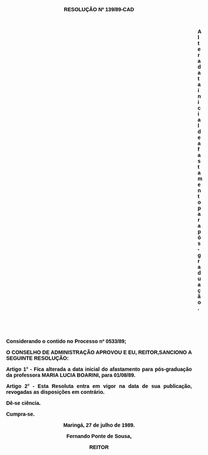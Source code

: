 <BODY TEXT="#000000">

<B><FONT FACE="Arial"><P ALIGN="CENTER">RESOLU&Ccedil;&Atilde;O Nº 139/89-CAD</P>
<P ALIGN="CENTER"></P>
<P ALIGN="JUSTIFY">&nbsp;</P><DIR>
<DIR>
<DIR>
<DIR>
<DIR>
<DIR>
<DIR>
<DIR>
<DIR>
<DIR>
<DIR>
<DIR>
<DIR>

<P ALIGN="JUSTIFY">Altera data inicial de afastamento para p&oacute;s-gradua&ccedil;&atilde;o.</P>
<P ALIGN="JUSTIFY"></P>
</B><P ALIGN="JUSTIFY">&nbsp;</P>
<P ALIGN="JUSTIFY">&nbsp;</P></DIR>
</DIR>
</DIR>
</DIR>
</DIR>
</DIR>
</DIR>
</DIR>
</DIR>
</DIR>
</DIR>
</DIR>
</DIR>

<P ALIGN="JUSTIFY">Considerando o contido no Processo nº 0533/89;</P>
<P ALIGN="JUSTIFY"></P>
<B><P ALIGN="JUSTIFY">O CONSELHO DE ADMINISTRA&Ccedil;&Atilde;O APROVOU E EU, REITOR,SANCIONO A SEGUINTE RESOLU&Ccedil;&Atilde;O:</P>
</B><P ALIGN="JUSTIFY"></P>
<P ALIGN="JUSTIFY">Artigo 1° - Fica alterada a data inicial do afastamento para p&oacute;s-gradua&ccedil;&atilde;o da professora MARIA LUCIA BOARINI, para 01/08/89. </P>
<P ALIGN="JUSTIFY">Artigo 2° - Esta Resoluta entra em vigor na data de sua publica&ccedil;&atilde;o, revogadas as disposi&ccedil;&otilde;es em contr&aacute;rio. </P>
<P ALIGN="JUSTIFY">D&ecirc;-se ci&ecirc;ncia. </P>
<P ALIGN="JUSTIFY">Cumpra-se.</P>
<P ALIGN="CENTER">Maring&aacute;, 27 de julho de 1989.</P>
<P ALIGN="CENTER"></P>
<P ALIGN="CENTER">Fernando Ponte de Sousa,</P>
<P ALIGN="CENTER">REITOR</P></FONT></BODY>
